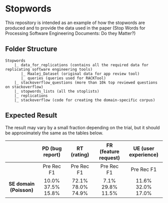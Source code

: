 # Stopwords
This repository is intended as an example of how the stopwords are produced and to provide the data used in the paper (Stop Words for Processing Software Engineering Documents: Do they   Matter?)

## Folder Structure
```
Stopwords
    |_ data_for_replications (contains all the required data for replicating software engineering tools)
       |_ Maalej_Dataset (original data for app review tool)
       |_ queries (queries used for RACKTool)
    |_ stackoverflow_questions (more than 10k top reviewed questions on stackoverflow)
    |_ stopwords_lists (all the stoplists)
    |_ replications
    |_ stackoverflow (code for creating the domain-specific corpus)
```
## Expected Result
The result may vary by a small fraction depending on the trial, but it should be approximately the same as the tables below.

|              	|    **PD (bug report)** 	|       **RT (rating)**     |     **FR (feature request)**     |     **UE (user experience)**     |
|:----------:	|:---------------:	|:---------------:  |:---------------:	|:---------------:	|
|              	|    Pre   Rec   F1 	|       Pre   Rec   F1     |     Pre   Rec   F1     |     Pre   Rec   F1     |
|**SE domain (Poisson)** |      10.0%   37.5%   15.8%     |       72.1%   78.0%   74.9%  	|        7.1%   29.8%   11.5%     |      11.6%   32.0%   17.0%       |